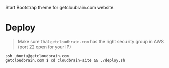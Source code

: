 Start Bootstrap theme for getcloubrain.com website.

# Deploy

> Make sure that `getcloudbrain.com` has the right security group in AWS (port 22 open for your IP)

```
ssh ubuntu@getcloudbrain.com
getcloudbrain.com $ cd cloudbrain-site && ./deploy.sh
```
